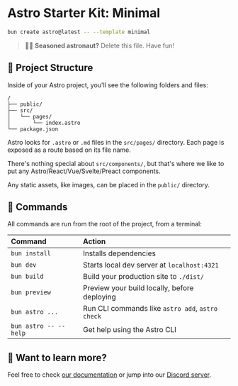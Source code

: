 # Astro Starter Kit: Minimal

```sh
bun create astro@latest -- --template minimal
```

> 🧑‍🚀 **Seasoned astronaut?** Delete this file. Have fun!

## 🚀 Project Structure

Inside of your Astro project, you'll see the following folders and files:

```text
/
├── public/
├── src/
│   └── pages/
│       └── index.astro
└── package.json
```

Astro looks for `.astro` or `.md` files in the `src/pages/` directory. Each page is exposed as a route based on its file name.

There's nothing special about `src/components/`, but that's where we like to put any Astro/React/Vue/Svelte/Preact components.

Any static assets, like images, can be placed in the `public/` directory.

## 🧞 Commands

All commands are run from the root of the project, from a terminal:

| Command              | Action                                           |
| :------------------- | :----------------------------------------------- |
| `bun install`        | Installs dependencies                            |
| `bun dev`            | Starts local dev server at `localhost:4321`      |
| `bun build`          | Build your production site to `./dist/`          |
| `bun preview`        | Preview your build locally, before deploying     |
| `bun astro ...`      | Run CLI commands like `astro add`, `astro check` |
| `bun astro -- --help`| Get help using the Astro CLI                     |

## 👀 Want to learn more?

Feel free to check [our documentation](https://docs.astro.build) or jump into our [Discord server](https://astro.build/chat).
